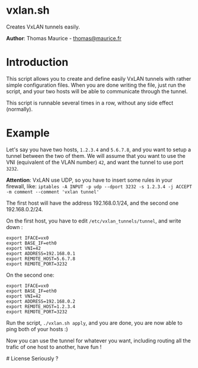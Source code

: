 # vxlan.sh

Creates VxLAN tunnels easily.

**Author**: Thomas Maurice - thomas@maurice.fr

# Introduction
This script allows you to create and define easily VxLAN tunnels with rather simple
configuration files. When you are done writing the file, just run the script, and your
two hosts will be able to communicate through the tunnel.

This script is runnable several times in a row, without any side effect (normally).

# Example
Let's say you have two hosts, `1.2.3.4` and `5.6.7.8`, and you want to setup a
tunnel between the two of them. We will assume that you want to use the VNI (equivalent
of the VLAN number) `42`, and want the tunnel to use port `3232`.

**Attention**: VxLAN use UDP, so you have to insert some rules in your firewall, like:
`iptables -A INPUT -p udp --dport 3232 -s 1.2.3.4 -j ACCEPT -m comment --comment 'vxlan tunnel'`

The first host will have the address 192.168.0.1/24, and the second one 192.168.0.2/24.

On the first host, you have to edit `/etc/vxlan_tunnels/tunnel`, and write down :
```
export IFACE=vx0
export BASE_IF=eth0
export VNI=42
export ADDRESS=192.168.0.1
export REMOTE_HOST=5.6.7.8
export REMOTE_PORT=3232
```

On the second one:

```
export IFACE=vx0
export BASE_IF=eth0
export VNI=42
export ADDRESS=192.168.0.2
export REMOTE_HOST=1.2.3.4
export REMOTE_PORT=3232
```

Run the script, `./vxlan.sh apply`, and you are done, you are now able to ping both of your hosts :)

Now you can use the tunnel for whatever you want, including routing all the trafic of one host to another, have fun !

# License
Seriously ?

